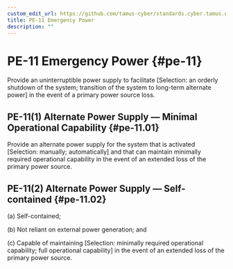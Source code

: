 ```yaml
---
custom_edit_url: https://github.com/tamus-cyber/standards.cyber.tamus.edu/tree/main/content/tamus.edu/TAMUS_profile.xml
title: PE-11 Emergency Power
description: ""
---
```


# PE-11 Emergency Power {#pe-11}

Provide an uninterruptible power supply to facilitate [Selection: an orderly shutdown of the system; transition of the system to long-term alternate power] in the event of a primary power source loss.

## PE-11(1) Alternate Power Supply — Minimal Operational Capability {#pe-11.01}

Provide an alternate power supply for the system that is activated [Selection: manually; automatically] and that can maintain minimally required operational capability in the event of an extended loss of the primary power source.

## PE-11(2) Alternate Power Supply — Self-contained {#pe-11.02}

(a) Self-contained;

(b) Not reliant on external power generation; and

(c) Capable of maintaining [Selection: minimally required operational capability; full operational capability] in the event of an extended loss of the primary power source.

